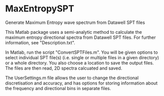 # MaxEntropySPT
Generate Maximum Entropy wave spectrum from Datawell SPT files

This Matlab package uses a semi-analytic method to calculate the maximum entropy directional spectra from Datawell SPT files.  For further information, see "Description.txt".

In Matlab, run the script "ConvertSPTFiles.m".  You will be given options to select individual SPT file(s) (i.e. single or multiple files in a given directory) or a whole directory.  You also choose a location to save the output files.  The files are then read, 2D spectra calcuated and saved.

The UserSettings.m file allows the user to change the directional discretisation and accuracy, and has options for storing information about the frequency and directional bins in separate files.

